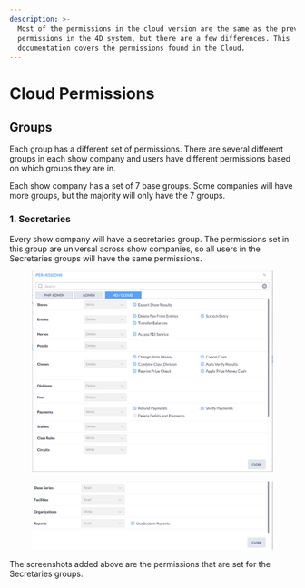 ```yaml
---
description: >-
  Most of the permissions in the cloud version are the same as the previous
  permissions in the 4D system, but there are a few differences. This
  documentation covers the permissions found in the Cloud.
---
```


# Cloud Permissions



##

## Groups

Each group has a different set of permissions. There are several different groups in each show company and users have different permissions based on which groups they are in.&#x20;

Each show company has a set of 7 base groups. Some companies will have more groups, but the majority will only have the 7 groups.&#x20;



### 1. Secretaries

Every show company will have a secretaries group. The permissions set in this group are universal across show companies, so all users in the Secretaries groups will have the same permissions.&#x20;

<figure><img src="../../.gitbook/assets/image (89).png" alt=""><figcaption></figcaption></figure>

<figure><img src="../../.gitbook/assets/image (90).png" alt=""><figcaption></figcaption></figure>

The screenshots added above are the permissions that are set for the Secretaries groups.&#x20;
